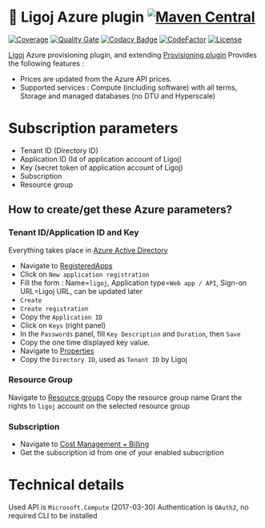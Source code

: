 # :link: Ligoj Azure plugin [![Maven Central](https://maven-badges.herokuapp.com/maven-central/org.ligoj.plugin/plugin-prov-azure/badge.svg)](https://maven-badges.herokuapp.com/maven-central/org.ligoj.plugin/plugin-prov-azure)

[![Coverage](https://sonarcloud.io/api/project_badges/measure?project=org.ligoj.plugin%3Aplugin-prov-azure&metric=coverage)](https://sonarcloud.io/dashboard?id=org.ligoj.plugin%3Aplugin-prov-azure)
[![Quality Gate](https://sonarcloud.io/api/project_badges/measure?metric=alert_status&project=org.ligoj.plugin:plugin-prov-azure)](https://sonarcloud.io/dashboard/index/org.ligoj.plugin:plugin-prov-azure)
[![Codacy Badge](https://api.codacy.com/project/badge/Grade/8fcbd90fbb534a198e67756474b68218)](https://www.codacy.com/gh/ligoj/plugin-prov-azure?utm_source=github.com&amp;utm_medium=referral&amp;utm_content=ligoj/plugin-prov-azure&amp;utm_campaign=Badge_Grade)
[![CodeFactor](https://www.codefactor.io/repository/github/ligoj/plugin-prov-azure/badge)](https://www.codefactor.io/repository/github/ligoj/plugin-prov-azure)
[![License](http://img.shields.io/:license-mit-blue.svg)](http://fabdouglas.mit-license.org/)

[Ligoj](https://github.com/ligoj/ligoj) Azure provisioning plugin, and extending [Provisioning plugin](https://github.com/ligoj/plugin-prov)
Provides the following features :
- Prices are updated from the Azure API prices.
- Supported services : Compute (including software) with all terms, Storage and managed databases (no DTU and Hyperscale)

# Subscription parameters
* Tenant ID (Directory ID)
* Application ID (Id of application account of Ligoj)
* Key (secret token of application account of Ligoj)
* Subscription
* Resource group

## How to create/get these Azure parameters?
### Tenant ID/Application ID and Key
Everything takes place in [Azure Active Directory](https://portal.azure.com/?l=en.en-us#blade/Microsoft_AAD_IAM)
* Navigate to [RegisteredApps](https://portal.azure.com/?l=en.en-us#blade/Microsoft_AAD_IAM/ActiveDirectoryMenuBlade/RegisteredApps)
* Click on `New application registration`
* Fill the form : Name=`ligoj`, Application type=`Web app / API`, Sign-on URL=Ligoj URL, can be updated later
* `Create`
* `Create registration`
* Copy the `Application ID`
* Click on `Keys` (right panel)
* In the `Passwords` panel, fill `Key Description` and `Duration`, then `Save`
* Copy the one time displayed key value. 
* Navigate to [Properties](https://portal.azure.com/?l=en.en-us#blade/Microsoft_AAD_IAM/ActiveDirectoryMenuBlade/Properties)
* Copy the `Directory ID`, used as `Tenant ID` by Ligoj

### Resource Group
Navigate to [Resource groups](https://portal.azure.com/?l=en.en-us#blade/HubsExtension/Resources/resourceType/Microsoft.Resources%2Fsubscriptions%2FresourceGroups)
Copy the resource group name
Grant the rights to `ligoj` account on the selected resource group

### Subscription
* Navigate to [Cost Management + Billing](https://portal.azure.com/?l=en.en-us#blade/Microsoft_Azure_Billing/SubscriptionsBlade)
* Get the subscription id from one of your enabled subscription

# Technical details
Used API is `Microsoft.Compute` (2017-03-30)
Authentication is `OAuth2`, no required CLI to be installed
